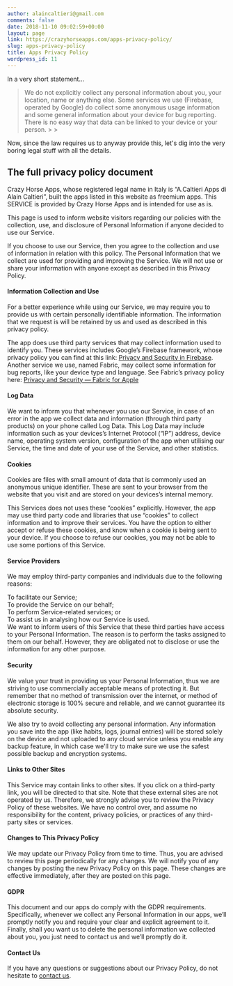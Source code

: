```yaml
---
author: alaincaltieri@gmail.com
comments: false
date: 2018-11-10 09:02:59+00:00
layout: page
link: https://crazyhorseapps.com/apps-privacy-policy/
slug: apps-privacy-policy
title: Apps Privacy Policy
wordpress_id: 11
---
```


In a very short statement...

<blockquote>We do not explicitly collect any personal information about you, your location, name or anything else. Some services we use (Firebase, operated by Google) do collect some  anonymous usage information and some general information about your device for bug reporting. There is no easy way that data can be linked to your device or your person.
> 
> </blockquote>

Now, since the law requires us to anyway provide this, let's dig into the very boring legal stuff with all the details.

## The full privacy policy document

Crazy Horse Apps, whose registered legal name in Italy is “A.Caltieri Apps di Alain Caltieri”, built the apps listed in this website as freemium apps. This SERVICE is provided by Crazy Horse Apps and is intended for use as is.

This page is used to inform website visitors regarding our policies with the collection, use, and disclosure of Personal Information if anyone decided to use our Service.

If you choose to use our Service, then you agree to the collection and use of information in relation with this policy. The Personal Information that we collect are used for providing and improving the Service. We will not use or share your information with anyone except as described in this Privacy Policy.

#### **Information Collection and Use**

For a better experience while using our Service, we may require you to provide us with certain personally identifiable information. The information that we request is will be retained by us and used as described in this privacy policy.

The app does use third party services that may collect information used to identify you. These services includes Google’s Firebase framework, whose privacy policy you can find at this link: [Privacy and Security in Firebase](https://firebase.google.com/support/privacy/). Another service we use, named Fabric, may collect some information for bug reports, like your device type and language. See Fabric’s privacy policy here: [Privacy and Security — Fabric for Apple](https://docs.fabric.io/apple/fabric/data-privacy.html)

#### **Log Data**

We want to inform you that whenever you use our Service, in case of an error in the app we collect data and information (through third party products) on your phone called Log Data. This Log Data may include information such as your devices’s Internet Protocol (“IP”) address, device name, operating system version, configuration of the app when utilising our Service, the time and date of your use of the Service, and other statistics.

#### **Cookies**

Cookies are files with small amount of data that is commonly used an anonymous unique identifier. These are sent to your browser from the website that you visit and are stored on your devices’s internal memory.

This Services does not uses these “cookies” explicitly. However, the app may use third party code and libraries that use “cookies” to collect information and to improve their services. You have the option to either accept or refuse these cookies, and know when a cookie is being sent to your device. If you choose to refuse our cookies, you may not be able to use some portions of this Service.

#### **Service Providers**

We may employ third-party companies and individuals due to the following reasons:

To facilitate our Service;  
To provide the Service on our behalf;  
To perform Service-related services; or  
To assist us in analysing how our Service is used.  
We want to inform users of this Service that these third parties have access to your Personal Information. The reason is to perform the tasks assigned to them on our behalf. However, they are obligated not to disclose or use the information for any other purpose.

#### **Security**

We value your trust in providing us your Personal Information, thus we are striving to use commercially acceptable means of protecting it. But remember that no method of transmission over the internet, or method of electronic storage is 100% secure and reliable, and we cannot guarantee its absolute security.

We also try to avoid collecting any personal information. Any information you save into the app (like habits, logs, journal entries) will be stored solely on the device and not uploaded to any cloud service unless you enable any backup feature, in which case we'll try to make sure we use the safest possible backup and encryption systems.

#### **Links to Other Sites**

This Service may contain links to other sites. If you click on a third-party link, you will be directed to that site. Note that these external sites are not operated by us. Therefore, we strongly advise you to review the Privacy Policy of these websites. We have no control over, and assume no responsibility for the content, privacy policies, or practices of any third-party sites or services.

#### **Changes to This Privacy Policy**

We may update our Privacy Policy from time to time. Thus, you are advised to review this page periodically for any changes. We will notify you of any changes by posting the new Privacy Policy on this page. These changes are effective immediately, after they are posted on this page.

#### **GDPR**

This document and our apps do comply with the GDPR requirements. Specifically, whenever we collect any Personal Information in our apps, we’ll promptly notify you and require your clear and explicit agreement to it. Finally, shall you want us to delete the personal information we collected about you, you just need to contact us and we’ll promptly do it.

#### **Contact Us**

If you have any questions or suggestions about our Privacy Policy, do not hesitate to [contact us](https://crazyhorseapps.com/support/).
